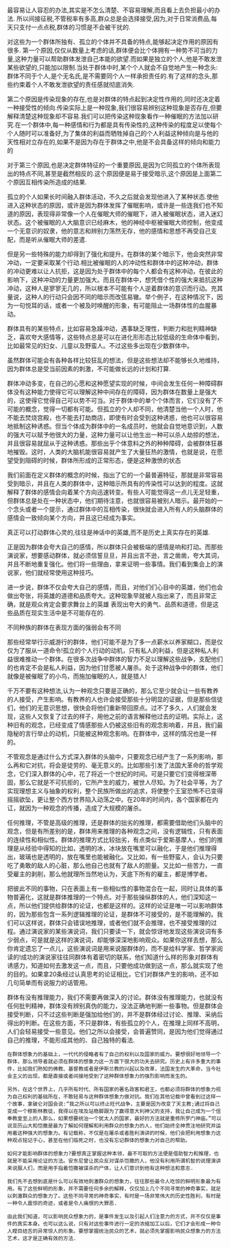 最容易让人容忍的办法,其实是不怎么清楚、不容易理解,而且看上去负担最小的办法. 所以间接征税,不管税率有多高,群众总是会选择接受,因为,对于日常消费品,每天只支付一点点税,群体的习惯是不会被干扰的.

对这些为一个群体所独有、孤立的个体并不具备的特点,能够起决定作用的原因有很多. 第一个原因,仅仅从数量上考虑的话,群体便会比个体拥有一种势不可当的力量,这种力量可以帮助群体发泄自己本能的欲望.而如果是独立的个人,他是不敢发泄某些欲望的,只能加以限制.当处于群体中时,某个个人就会不自觉地产生一种念头: 群体不同于个人,是个无名氏,是不需要同个人一样承担责任的.有了这样的念头,那些约束着个人不敢发泄欲望的责任感就彻底消失.

第二个原因是传染现象的存在,也是对群体的特点起到决定性作用的,同时还决定着一种接受性的倾向.传染实际上是一种现象,我们很容易辨别这种现象是否存在,但要解释清楚这种现象却不容易.我们可以把传染这种现象看作一种催眠的方法加以研究.在一个群体中,每一种感情和行为都是具有传染性的,这种传染的程度足以使每个个人随时可以准备好,为了集体的利益而牺牲掉自己的个人利益这种倾向是与他的天性相对立存在的,如果不是因为存在于群体之中,他是不会具备这样的倾向和能力的

对于第三个原因,也是决定群体特征的一个重要原因,是因为它同孤立的个体所表现出的特点不同,甚至是截然相反的.这个原因便是易于接受暗示,这个原因是上面第二个原因互相传染所造成的结果.

孤立的个人如果长时间融入群体活动，不久之后就会发现他进入了某种状态.使他进入这种状态的原因，或许是因为群体发挥了催眠影响，或许是一些连我们也不知道的原因，表现得非常像一个人在催眠大师的催眠下，进入被催眠状态，进入迷幻状态。这个被催眠的人大脑意识已经麻木，他的神经中枢被催眠大师控制，他变成一个无意识的奴隶，他的意志和辨别力荡然无存，他的感情和思想不再受自己支配，而是听从催眠大师的差遣.

但是另一些特殊的能力却得到了强化和提升。在群体的某个暗示下，他会突然非常冲动，一定要采取某个行动.相比被催眠的人的冲动性和群体中的这种冲动，群体的冲动更难以让人抗拒，这是因为处于群体中的每个人都会有这种冲动，在彼此的影响下，这种冲动的力量更加强大。而且在群体中，想凭借个性的强大来抵抗这种冲动，这种人是寥寥无几的，所以根本不可能有个人逆着群体的意识而行动。充其量说，这种人的行动只会因不同的暗示而改弦易辙。举个例子，在这种情况下，因为一句悦耳的话，或者一个被及时唤醒的形象，有可能阻止一场群体性的血腥暴动。

群体具有的某些特点，比如容易急躁冲动，遇事缺乏理性，判断力和批判精神缺乏，喜欢夸大感情等，这些特点总是可以在进化形形态比较低级的生命体中看到，比如最常见的妇女、儿童以及野蛮人。不过这些多出现在少数群体中。

虽然群体可能会有各种各样比较狂乱的想法，但是这些想法却不能够长久地维持，因为群体总是受当前因素的刺激，不可能做长远的计划和打算.

群体冲动多变，在自己的心愿和这种愿望实现的时候，中间会发生任何一种障碍群体没有这种能力使得它可以理解这种中间存在的障碍，因为群体在数量上是强大的，这使得它觉得自己可以势不可当。对于群体中的单个个体而言，它们没有了不可能的概念，觉得一切都有可能。但孤立的个人却不同，他清楚当他一个人时，他不能去焚烧宫殿，也不能去打劫商店，即使有时会受到这种诱惑，他也可以很容易地抵制这种诱惑。但当个体成为群体中的一名成员时，他就会自觉地意识到，人数的强大可以赋予他很大的力量，这种力量可以让他生出一种可以杀人劫掠的想法，并且很容易就屈从于这种诱惑。那些出乎个体意料之外的种种障碍，会被群体狂暴地摧毁。这时，人类的大脑机能很容易就产生了大量狂热的激情，也就是说，在愿望受到阻碍的时候，群体所形成的正常形态，便是这种激愤的状态

我们前面在定义群体的概念的时候，指出了它的一个最普遍特征，那就是非常容易受到暗示，并且在人类的群体中，这种暗示所具有的传染性可以达到的程度。这就解释了群体的感情会向着某个方向迅速转变。有些人可能觉得这一点儿无足轻重，但群体总是处在一种状态中，他们期待注意，也就很容易被别人暗示。最开始的一个念头或者一个提示，通过群体中的互相传染，很快就会进入所有人的头脑群体的感情会一致倾向某个方向，并且这已经成为事实。

真正可以打动群体心灵的,往往是神话中的英雄,而不是历史上真实存在的英雄.

正是因为群体会夸大自己的感情，所以群体只会被极端的感情是响和打动。而那些演说家，想要感动群体，就必须信誓旦旦，并且出言不逊，言之凿凿，夸大其词，并且不断地重复强化。他们将一些理由，拿来证明一些事情。我们看到集会上的演说家，他们就经常使用这种技巧。
  
进一步说，群体不仅会夸大自己的感情，而且，对他们们心目中的英雄，他们也会做出夸张，将英雄的道德和品质夸大。这种现象早就被人指出来了，而且非常正确，就是观众肯定会要求舞台上的英雄 表现出夸大的勇气、品质和道德，但是这些品质在现实生活中是不可能存在的.

不同种族的群体在表现方面的强弱会有不同

那些经常举行示威游行的群体，他们可能不是为了多一点薪水以养家糊口，而是仅仅为了服从一道命令!孤立的个人行动的动机，只有私人的利益，但是这种私人利益很难推动一个群体。在很多次战争中群体的智力不足以理解这些战争，支配他们的也肯定不会是私人利益，因为他们甘愿被人屠杀。处于这种战争中的群体，他们就像是被催眠了的小鸟，而施加催眠的人，就是猎人!

千万不要有这种想法,认为一种观念只要是正确的，那么它至少就会让一些有教养的人接受，产生影响。有教养的人也许会接受那些十分明显的证据，但是那些信徒们，他们的无意识思想，很快会将他们重新带回原点。过不了多久，人们就会发现，这些人又恢复了过去的样子，用他之前的语言解释他过去的证明。实际上，这种旧有的观念，已经变成了情感那些人仍被这些旧有的观念影响着，并且，我们最隐秘的言行举止的动机，只能被这种观念影响。在群体中，这样的情况也是一样的。

不管观念是通过什么方式深入群体的头脑中，只要观念已经产生了一系列影响，那么再和它对抗，将会是徒劳的、毫无意义的。比如那些引发了法国大革命的哲学观念，它们深入群体的心中，花了将近一个世纪的时间。可是只要它们变得根深蒂固，那么它就是不可抗拒的，它所产生的威力，被世人尽知。为了社会平等，为了实现理想主义与抽象的权利，整个民族所做出的追求，将使整个王室恐怖不已变得摇摇欲坠，更让整个西方世界陷入动荡之中。在20年的时间内，各个国家都在内讧，就因为一种观念的传播，造成了大规模的屠杀。

任何推理，不管是高级的推理，还是群体的拙劣的推理，都需要借助他们头脑中的观念，但是有所差别的是，群体用来推理的各种观念之间，没有逻辑性，只有表面的连续性和相似性。群体的推理方式比较拙劣，有点类似于爱斯基摩人，他们的推理是从经验中得知的比如，透明的冰，冰块放在嘴里可以融化，于是他们推理得出，玻璃也是透明的，放在嘴里也能被融化。又比如，有一些野蛮人，会认为只要吃了勇敢的敌人的心脏，那么他自己也就有了敌人的胆量。又比如一些苦力，一直受雇主的剥削，那么他就理所当然地认为，天底下所有的雇主，都是博学者。
  
把彼此不同的事物，只在表面上有一些相似性的事物混合在一起，同时让具体的事物普遍化，这就是群体推理的一个特点。对于那些操纵群体的人，他们深知这一点，所以他们提供给群体的论证，也都是这样的。这样的论证是唯一可以影响群体的，因为那些包含一系列逻辑推理的论证，是群体不可接受的，是不能理解的。我们可以这样说，群体只会错误地推理，或者他们就不会推理，也不接受推理的过程。通过演说家的某些演说词，我们只要读一下，就会惊讶地发现这些演说词有多少弱点，可是就是这样的演说词，却能够深深地影响观众。如果你这样去想，那么你肯定遗忘了一点儿，这些演说词是用来说服群体的，而不是给科学家、哲学家阅读的!成功的演说家往往同群体有着密切的联系，他们知道什么样的形象对群体有诱感力，知道如何去激发这一点，而且，只要他成功做到这一点，那么就实现了他的目的。如果拿20条经过认真思考的论证相比，它们对群体产生的影响，还不如几句简单而有说服力的话管用。

群体有没有推理能力，我们不需要再做深入的讨论。群体没有推理能力，也就没有任何批判精神，群体没有辨别真伪的能力，没法正确地判断一些事物。但是群体会接受判断，只不过这些判断是强加给他们的，并不是群体经过讨论、推理、采纳后得出的判断。在这些方面，不只是群体，有些孤立的个人，在推理上同样不高明，人们会轻易接受一些意见。他们之所以会接受，会普遍赞同，是因为他们觉得通过自己的推理，不能形成其他的、自己独特的看法.

```
在群体想象力的基础上，一代代的侵略者有了自己的权利以及国家的威力。要想很好地领导一个群体，那么领导者就必须在群体的想象力这一方面下很大的功夫去研究。历史上有许多重大的事件，比如我们熟知的佛教、基督教或者是伊斯兰教的兴起以及改革，法国发生的大革命，当今社会主义的出现，都是直接或者间接地受到了这种群体想象力的强烈影响而发生的。

另外，在这个世界上，几乎所有时代、所有国家的著名政客和君王，也都必须将群体的想象力视为自己权利的基础所在，不敢轻易与这种群体想象力做对抗。我们在其他记载中曾看到过这样一个故事，拿破仑对国会说:“我之所以可以终止旺代战争，主要是因为改变了天主教;通过将自己变成一个穆斯林教徒，我得以在埃及站稳脚跟为了赢得意大利神父的支持，我让自己成为一个信奉教皇至上的人那么，如果想要统治一个犹太人的国家，最好的方法就是重修所罗门神庙。”可以说亚历山大和恺撒是最为了解如何理解和利用群众的想象力的人，他们始终全神贯注地研究并运用着这种强大的想象力。有记载称，不仅是在屠杀或者胜利演讲的时候，他们会把利用想象力这种观点铭记于心，甚至在他们临死之时，也没有忘记群体的想象力对自己的帮助。

如何才能影响群体的想象力?要想真正掌握这种本领，最不可取的方法便是借助智力和推理，也就是不能采用论证的方法。安东尼曾让民众反对谋杀恺撒的人，他没有利用所谓机智的说理演讲来说服人们，而是用手指着恺撒被谋杀的尸体，让人们意识到他有这种想法和意志.

我们先不去想到底是什么可以有效地刺激群众的想象力，往往那些最令人吃惊的鲜明形象最为有用。有了这些鲜明的形象，并不需要任何多余的解释，仅仅加上几个不同寻常的神奇事实，就足以刺激群众的想象力了。这些不同寻常的神奇事实，有时是一场非常伟大的历史性胜利，有时是一种令人震惊的奇迹，或者是令人痛恨的大罪恶.

由此我们知道，可以影响民众想象力的，是事件发生以及引起人们注意力的方式，并不仅仅是事件的真实本身。也可以这么说，只有对这些事件进行一定的浓缩加工以后，它们才会形成一种令人瞠目结舌的异常惊人的形象。要想掌握统治民众的艺术，就必须先掌握影响民众想象力的方法艺术，这才是正确有效的方法.
```







